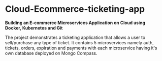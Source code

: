 # Cloud-Ecommerce-ticketing-app
**Building an E-commerce Microservices Application on Cloud using Docker, Kubernetes and Git**

The project demonstrates a ticketing application that allows a user to sell/purchase any type of ticket.
It contains 5 microservices namely auth, tickets, orders, expiration and payments with each microservice having it's own database deployed on Mongo Compass.
